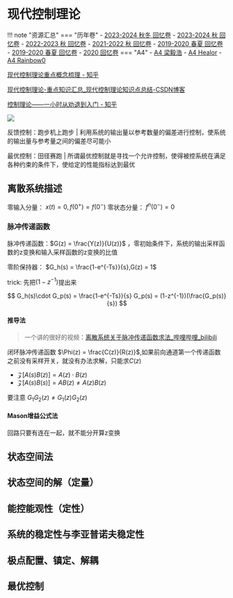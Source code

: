# 现代控制理论

!!! note "资源汇总"
    === "历年卷"
        - [2023-2024 秋冬 回忆卷](http://www-cc98-org-s.webvpn.zju.edu.cn:8001/topic/5748670)
        - [2023-2024 秋 回忆卷](http://www-cc98-org-s.webvpn.zju.edu.cn:8001/topic/5748295)
        - [2022-2023 秋 回忆卷](http://www-cc98-org-s.webvpn.zju.edu.cn:8001/topic/5454547)
        - [2021-2022 秋 回忆卷](http://www-cc98-org-s.webvpn.zju.edu.cn:8001/topic/5197292)
        - [2019-2020 春夏 回忆卷](http://www-cc98-org-s.webvpn.zju.edu.cn:8001/topic/4960302/1#1)
        - [2019-2020 春夏 回忆卷](http://www-cc98-org-s.webvpn.zju.edu.cn:8001/topic/4856718)
        - [2020 回忆卷](http://www-cc98-org-s.webvpn.zju.edu.cn:8001/topic/5040332)
    === "A4"
        - [A4 梁毅浩](http://www-cc98-org-s.webvpn.zju.edu.cn:8001/topic/5197981)
        - [A4 Healor](http://www-cc98-org-s.webvpn.zju.edu.cn:8001/topic/5826788)
        - [A4 Rainbow0](http://www-cc98-org-s.webvpn.zju.edu.cn:8001/topic/5658322)

[现代控制理论重点概念梳理 - 知乎](https://www.zhihu.com/column/c_1131936304564453376)

[现代控制理论-重点知识汇总\_现代控制理论知识点总结-CSDN博客](https://blog.csdn.net/qq_31274209/article/details/105156993)

[控制理论——一小时从劝退到入门 - 知乎](https://zhuanlan.zhihu.com/p/683044170)

![](https://philfan-pic.oss-cn-beijing.aliyuncs.com/img/20240922170358.png)


反馈控制：跑步机上跑步 | 利用系统的输出量以参考数量的偏差进行控制，使系统的输出量与参考量之间的偏差尽可能小

最优控制：田径赛跑 | 所谓最优控制就是寻找一个允许控制，使得被控系统在满足各种约束的条件下，使给定的性能指标达到最优

## 离散系统描述

零输入分量： $x(t) = 0,f(0^+) = f(0^-)$
零状态分量： $f^{n}(0^-) = 0$

### 脉冲传递函数


脉冲传递函数：$G(z) = \frac{Y(z)}{U(z)}$ ，零初始条件下，系统的输出采样函数的z变换和输入采样函数的z变换的比值



零阶保持器： $G_h(s) = \frac{1-e^{-Ts}}{s},G(z) = 1$

trick: 先把$(1-z^{-1})$提出来

$$
G_h(s)\cdot G_p(s) = \frac{1-e^{-Ts}}{s} G_p(s) = (1-z^{-1})(\frac{G_p(s)}{s})
$$


#### 推导法

> 一个讲的很好的视频：[离散系统关于脉冲传递函数求法\_哔哩哔哩\_bilibili](https://www.bilibili.com/video/BV1fQ4y1k7p9/)

闭环脉冲传递函数 $\Phi(z) = \frac{C(z)}{R(z)}$,如果前向通道第一个传递函数之前没有采样开关，就没有办法求解，只能求$C(z)$

- $\mathcal{Z}[A(s)B(z)] = A(z)\cdot B(z)$
- $\mathcal{Z}[A(s)B(s)] = AB(z) \ne A(z)B(z)$

要注意 $G_1G_2(z) \ne G_1(z)G_2(z)$

#### Mason增益公式法
回路只要有连在一起，就不能分开算z变换

## 状态空间法

## 状态空间的解（定量）

## 能控能观性（定性）

## 系统的稳定性与李亚普诺夫稳定性

## 极点配置、镇定、解耦

## 最优控制
